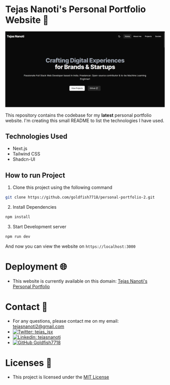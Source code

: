 # Tejas Nanoti's Personal Portfolio Website 🚀

![Landing Page](/snapshots/Landing.png)

This repository contains the codebase for my **latest** personal portfolio website. I'm creating this small README to list the technologies I have used.

## Technologies Used

- Next.js
- Tailwind CSS
- Shadcn-UI

## How to run Project

1. Clone this project using the following command

```bash
git clone https://github.com/goldfish7718/personal-portfolio-2.git
```

2. Install Dependencies

```bash
npm install
```

3. Start Development server

```bash
npm run dev
```

And now you can view the website on `https://localhost:3000`

# Deployment 🌐

- This website is currently available on this domain: [Tejas Nanoti's Personal Portfolio](https://tejasnanoti.vercel.app)

# Contact 🔗

- For any questions, please contact me on my email: [tejasnanoti2@gmail.com](mailto:tejasnanoti2@gmail.com)
- [![Twitter: tejas_jsx](https://img.shields.io/twitter/follow/tejas_jsx?style=social)](https://twitter.com/tejas_jsx)
- [![Linkedin: tejasnanoti](https://img.shields.io/badge/-tejasnanoti-blue?style=flat-square&logo=Linkedin&logoColor=white&link=https://www.linkedin.com/in/tejas-nanoti-23965823b/)](https://www.linkedin.com/in/tejas-nanoti-23965823b/)
- [![GitHub Goldfish7718](https://img.shields.io/github/followers/Goldfish7718?label=follow&style=social)](https://github.com/Goldfish7718)

# Licenses 📃

- This project is licensed under the [MIT License](LICENSE)